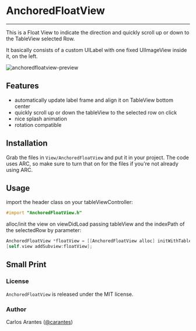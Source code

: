 # AnchoredFloatView

***

This is a Float View to indicate the direction and quickly scroll up or down to the TableView selected Row.

It basically consists of a custom UILabel with one fixed UIImageView inside it, on the left.

![anchoredfloatview-preview](https://cloud.githubusercontent.com/assets/1878740/5674917/31940f0e-979a-11e4-94f3-f7c979dcc790.gif)

## Features

- automatically update label frame and align it on TableView bottom center 
- quickly scroll up or down the tableView to the selected row on click
- nice splash animation
- rotation compatible

## Installation

Grab the files in `View/AnchoredFloatView` and put it in your
project. The code uses ARC, so make sure to turn that on for the files if you're
not already using ARC.

## Usage

import the header class on your tableViewController:
```objectivec
#import "AnchoredFloatView.h"
```
alloc/init the view on viewDidLoad passing tableView and the indexPath of the selectedRow by parameter:
```objectivec
AnchoredFloatView *floatView = [[AnchoredFloatView alloc] initWithTableView:self.tableView andTargetIndexPath:self.targetIndexPath];
[self.view addSubview:floatView];
```

## Small Print

### License

`AnchoredFloatView` is released under the MIT license.

### Author

Carlos Arantes ([@carantes](http://twitter.com/carantes))
